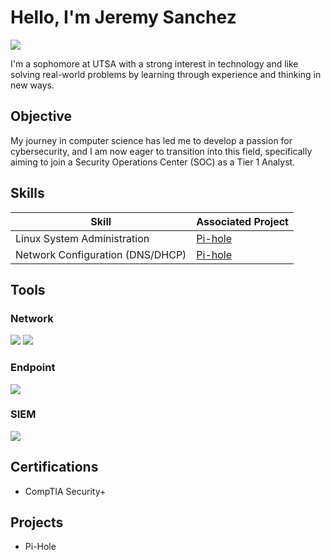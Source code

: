 # Hello, I'm Jeremy Sanchez
<a href="https://linkedin.com/in/jeremy-sanchez-004073339/"><img src="https://img.shields.io/badge/-LinkedIn-0072b1?&style=for-the-badge&logo=linkedin&logoColor=white" /></a>
 

I'm a sophomore at UTSA with a strong interest in technology and like solving real-world problems by learning through experience and thinking in new ways.
## Objective


My journey in computer science has led me to develop a passion for cybersecurity, and I am now eager to transition into this field, specifically aiming to join a Security Operations Center (SOC) as a Tier 1 Analyst.

## Skills

| Skill                                         | Associated Project         |
|-----------------------------------------------|----------------------------|
| Linux System Administration                   | <a href="https://github.com/Jeremy0219/Pi-hole">Pi-hole</a>|
| Network Configuration (DNS/DHCP)               | <a href="https://github.com/Jeremy0219/Pi-hole">Pi-hole</a>|


## Tools

### Network
<div>
    <img src="https://img.shields.io/badge/-Wireshark-1679A7?&style=for-the-badge&logo=Wireshark&logoColor=white" />
    <img src="https://img.shields.io/badge/Linux-FCC624?style=for-the-badge&logo=linux&logoColor=black" />
  
</div>

### Endpoint
<div>
    <img src="https://img.shields.io/badge/-Microsoft_Defender_for_Endpoint-00A4EF?&style=for-the-badge&logo=Microsoft&logoColor=white" />
  
</div>

### SIEM
<div>
    <img src="https://img.shields.io/badge/-Microsoft_Sentinel-0078D4?&style=for-the-badge&logo=Microsoft&logoColor=white" />
    
</div>

## Certifications
- CompTIA Security+

## Projects
- Pi-Hole 
